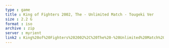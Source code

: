 ```yaml
---
type : game
title : King of Fighters 2002, The - Unlimited Match - Tougeki Ver
size : 2.2 G
format : iso
archive : zip
server : myrient
link2 : King%20of%20Fighters%202002%2C%20The%20-%20Unlimited%20Match%20-%20Tougeki%20Ver.%20%28Japan%29
---
```

